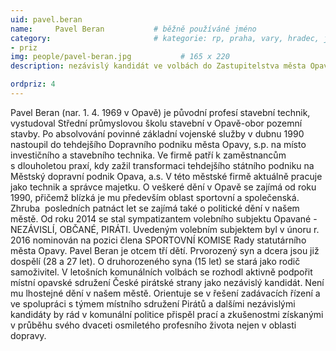 ```yaml
---
uid: pavel.beran
name:     Pavel Beran     		# běžně používáné jméno
category:                 		# kategorie: rp, praha, vary, hradec, jmk, senat
- priz
img: people/pavel-beran.jpg           # 165 x 220
description: nezávislý kandidát ve volbách do Zastupitelstva města Opavy # kratký popis, max 160 znaků

ordpriz: 4  
---
```

Pavel Beran (nar. 1. 4. 1969 v Opavě) je původní profesí stavební technik, vystudoval Střední průmyslovou školu stavební v Opavě-obor pozemní stavby. Po absolvování povinné základní vojenské služby v dubnu 1990 nastoupil do tehdejšího Dopravního podniku města Opavy, s.p. na místo investičního a stavebního technika. Ve firmě patří k zaměstnancům s dlouholetou praxí, kdy zažil transformaci tehdejšího státního podniku na Městský dopravní podnik Opava, a.s. V této městské firmě aktuálně pracuje jako technik a správce majetku.
O veškeré dění v Opavě se zajímá od roku 1990, přičemž blízká je mu především oblast sportovní  a společenská. Zhruba  posledních patnáct let se zajímá také o politické dění v našem městě. Od roku 2014 se stal sympatizantem volebního subjektu Opavané -NEZÁVISLÍ, OBČANÉ, PIRÁTI. Uvedeným volebním subjektem byl v únoru r. 2016 nominován na pozici člena SPORTOVNÍ KOMISE Rady statutárního města Opavy.
Pavel Beran je otcem tří dětí. Prvorozený syn a dcera jsou již dospělí (28 a 27 let). O druhorozeného syna (15 let) se stará jako rodič samoživitel.
V letošních komunálních volbách se rozhodl aktivně podpořit místní opavské sdružení České pirátské strany jako nezávislý kandidát. Není mu lhostejné dění v našem městě. Orientuje se v řešení zadávacích řízení a ve spolupráci s týmem místního sdružení Pirátů a dalšími nezávislými kandidáty by rád v komunální politice přispěl prací a zkušenostmi získanými v průběhu svého dvaceti osmiletého profesního života nejen v oblasti dopravy.
